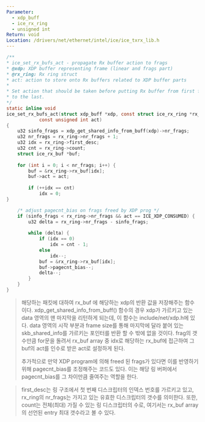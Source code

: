 ```yaml
---
Parameter:
  - xdp_buff
  - ice_rx_ring
  - unsigned int
Return: void
Location: /drivers/net/ethernet/intel/ice/ice_txrx_lib.h
---
```


```c title=ice_set_rx_bufs_act()
/**
* ice_set_rx_bufs_act - propagate Rx buffer action to frags
* @xdp: XDP buffer representing frame (linear and frags part)
* @rx_ring: Rx ring struct
* act: action to store onto Rx buffers related to XDP buffer parts
*
* Set action that should be taken before putting Rx buffer from first frag
* to the last.
*/
static inline void
ice_set_rx_bufs_act(struct xdp_buff *xdp, const struct ice_rx_ring *rx_ring,
			const unsigned int act)
{
	u32 sinfo_frags = xdp_get_shared_info_from_buff(xdp)->nr_frags;
	u32 nr_frags = rx_ring->nr_frags + 1;
	u32 idx = rx_ring->first_desc;
	u32 cnt = rx_ring->count;
	struct ice_rx_buf *buf;
	  
	for (int i = 0; i < nr_frags; i++) {
		buf = &rx_ring->rx_buf[idx];
		buf->act = act;
		  
		if (++idx == cnt)
			idx = 0;
}

	/* adjust pagecnt_bias on frags freed by XDP prog */
	if (sinfo_frags < rx_ring->nr_frags && act == ICE_XDP_CONSUMED) {
		u32 delta = rx_ring->nr_frags - sinfo_frags;
		  
		while (delta) {
			if (idx == 0)
				idx = cnt - 1;
			else
				idx--;
			buf = &rx_ring->rx_buf[idx];
			buf->pagecnt_bias--;
			delta--;
		}
	}
}
```

>해당하는 패킷에 대하여 rx_buf 에 해당하는 xdp의 반환 값을 저장해주는 함수이다. xdp_get_shared_info_from_buff() 함수의 경우 xdp가 가르키고 있는 data 영역의 맨 마지막을 리턴하게 되는데, 이 함수는 include/net/xdp.h에 있다. data 영역의 시작 부분과 frame size를 통해 마지막에 달라 붙어 있는 skb_shared_info를 가르키는 포인터를 반환 할 수 밖에 없을 것이다.
>frag의 갯수만큼 for문을 돌려서 rx_buf array 중 idx로 해당하는 rx_buf에 접근하여 그 buf의 act를 인수로 받은 act로 설정하게 된다.
>
>추가적으로 만약 XDP program에 의해 freed 된 frags가 있다면 이를 반영하기 위해 pagecnt_bias를 조정해주는 코드도 있다. 이는 해당 링 버퍼에서 pagecnt_bias를 그 차이만큼 줄여주는 역할을 한다.

>first_desc는 링 구조에서 첫 번째 디스크립터의 인덱스 번호를 가르키고 있고, rx_ring의 nr_frags는 가지고 있는 유효한 디스크립터의 갯수를 의미한다. 또한, count는 전체(최대) 가질 수 있는 링 디스크립터의 수로, 여기서는 rx_buf array의 선언된 entry 최대 갯수라고 볼 수 있다.

